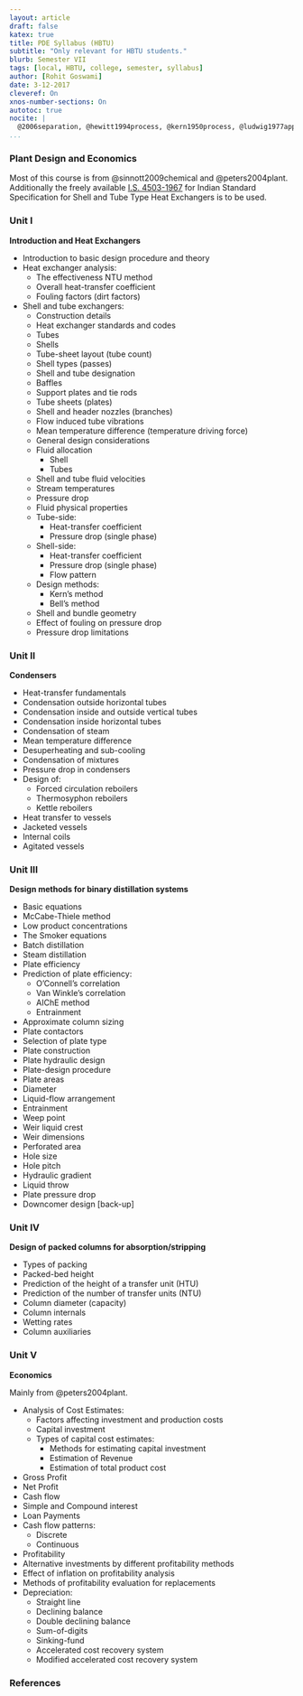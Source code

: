 ```yaml
---
layout: article
draft: false
katex: true
title: PDE Syllabus (HBTU)
subtitle: "Only relevant for HBTU students."
blurb: Semester VII
tags: [local, HBTU, college, semester, syllabus]
author: [Rohit Goswami]
date: 3-12-2017
cleveref: On
xnos-number-sections: On
autotoc: true
nocite: |
  @2006separation, @hewitt1994process, @kern1950process, @ludwig1977applied, @coker2011ludwig, @serth2014process
...
```


### Plant Design and Economics

Most of this course is from @sinnott2009chemical and @peters2004plant.
Additionally the freely available [I.S. 4503-1967](https://archive.org/details/gov.in.is.4503.1967) for Indian Standard Specification for Shell and Tube Type Heat Exchangers is to be used.

### Unit I

**Introduction and Heat Exchangers**

* Introduction to basic design procedure and theory
* Heat exchanger analysis:
    - The effectiveness NTU method
    - Overall heat-transfer coefficient
    - Fouling factors (dirt factors)
* Shell and tube exchangers:
    - Construction details
    - Heat exchanger standards and codes
    - Tubes
    - Shells
    - Tube-sheet layout (tube count)
    - Shell types (passes)
    - Shell and tube designation
    - Baffles
    - Support plates and tie rods
    - Tube sheets (plates)
    - Shell and header nozzles (branches)
    - Flow induced tube vibrations
    - Mean temperature difference (temperature driving force)
    - General design considerations
    - Fluid allocation
        + Shell
        + Tubes
    - Shell and tube fluid velocities
    - Stream temperatures
    - Pressure drop
    - Fluid physical properties
    - Tube-side: 
        +  Heat-transfer coefficient
        +  Pressure drop (single phase)
    - Shell-side:
        + Heat-transfer coefficient
        + Pressure drop (single phase)
        + Flow pattern
    - Design methods: 
        + Kern’s method
        + Bell’s method
    - Shell and bundle geometry
    - Effect of fouling on pressure drop
    - Pressure drop limitations

### Unit II

**Condensers**

* Heat-transfer fundamentals
* Condensation outside horizontal tubes
* Condensation inside and outside vertical tubes
* Condensation inside horizontal tubes
* Condensation of steam
* Mean temperature difference
* Desuperheating and sub-cooling
* Condensation of mixtures 
* Pressure drop in condensers
* Design of: 
    + Forced circulation reboilers
    + Thermosyphon reboilers
    + Kettle reboilers
* Heat transfer to vessels 
* Jacketed vessels
* Internal coils
* Agitated vessels

### Unit III

**Design methods for binary distillation systems**

* Basic equations
* McCabe-Thiele method
* Low product concentrations
* The Smoker equations
* Batch distillation
* Steam distillation
* Plate efficiency
* Prediction of plate efficiency:
    - O’Connell’s correlation
    - Van Winkle’s correlation
    - AIChE method
    - Entrainment
* Approximate column sizing
* Plate contactors
* Selection of plate type
* Plate construction
* Plate hydraulic design
* Plate-design procedure
* Plate areas
* Diameter
* Liquid-flow arrangement
* Entrainment
* Weep point
* Weir liquid crest
* Weir dimensions
* Perforated area
* Hole size
* Hole pitch
* Hydraulic gradient
* Liquid throw
* Plate pressure drop
* Downcomer design [back-up]

### Unit IV

**Design of packed columns for absorption/stripping**

* Types of packing
* Packed-bed height
* Prediction of the height of a transfer unit (HTU)
* Prediction of the number of transfer units (NTU)
* Column diameter (capacity)
* Column internals
* Wetting rates
* Column auxiliaries

### Unit V

**Economics**

Mainly from @peters2004plant.

* Analysis of Cost Estimates:
    - Factors affecting investment and production costs
    - Capital investment
    - Types of capital cost estimates:
        + Methods for estimating capital investment
        + Estimation of Revenue
        + Estimation of total product cost
* Gross Profit
* Net Profit
* Cash flow
* Simple and Compound interest
* Loan Payments
* Cash flow patterns:
    - Discrete
    - Continuous 
* Profitability
* Alternative investments by different profitability methods
* Effect of inflation on profitability analysis
* Methods of profitability evaluation for replacements
* Depreciation: 
    - Straight line
    - Declining balance
    - Double declining balance
    - Sum-of-digits
    - Sinking-fund
    - Accelerated cost recovery system
    - Modified accelerated cost recovery system

### References